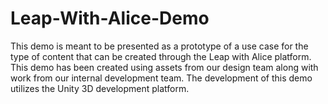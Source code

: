 # Leap-With-Alice-Demo

This demo is meant to be presented as a prototype of a use case for the type of content that can be created through the Leap with Alice platform. This demo has been created using assets from our design team along with work from our internal development team. The development of this demo utilizes the Unity 3D development platform.
